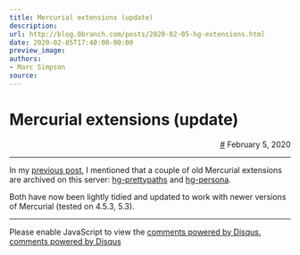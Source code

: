 ```yaml
---
title: Mercurial extensions (update)
description:
url: http://blog.0branch.com/posts/2020-02-05-hg-extensions.html
date: 2020-02-05T17:40:00-00:00
preview_image:
authors:
- Marc Simpson
source:
---
```


<div>
  <div class="span-22">
    <div class="span-12"><h1>Mercurial extensions (update)</h1></div>
    <div style="text-align: right" class="span-10 last">
      <a href="https://blog.0branch.com/index.html">#</a> February  5, 2020
    </div>
  </div>
  <hr>
  <div>
    <p>In my <a href="https://blog.0branch.com/posts/2020-02-03-bitbucket-migration.html">previous post</a>, I mentioned that a couple of old Mercurial extensions are archived on this server: <a href="http://hg.0branch.com/hg-prettypaths">hg-prettypaths</a> and <a href="http://hg.0branch.com/hg-persona/">hg-persona</a>.</p>
<p>Both have now been lightly tidied and updated to work with newer versions of Mercurial (tested on 4.5.3, 5.3).</p>
  </div>
</div>

<hr>

<div></div>

<noscript>Please enable JavaScript to view the <a href="http://disqus.com/?ref_noscript">comments powered by Disqus.</a></noscript>
<a href="http://disqus.com" class="dsq-brlink">comments powered by <span class="logo-disqus">Disqus</span></a>

